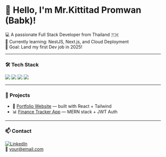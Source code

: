 # 👋 Hello, I'm Mr.Kittitad Promwan (Babk)!

💻 A passionate Full Stack Developer from Thailand 🇹🇭  
🌱 Currently learning: NestJS, Next.js, and Cloud Deployment  
🎯 Goal: Land my first Dev job in 2025!

---

### 🛠️ Tech Stack
<p>
  <img src="https://img.shields.io/badge/React-61DAFB?logo=react&style=for-the-badge" />
  <img src="https://img.shields.io/badge/Node.js-339933?logo=node.js&style=for-the-badge" />
  <img src="https://img.shields.io/badge/MongoDB-47A248?logo=mongodb&style=for-the-badge" />
  <img src="https://img.shields.io/badge/TailwindCSS-06B6D4?logo=tailwindcss&style=for-the-badge" />
</p>

---

### 🚀 Projects
- 🧩 [Portfolio Website](https://yourportfolio.com) — built with React + Tailwind
- 📊 [Finance Tracker App](https://github.com/yourusername/fintrack) — MERN stack + JWT Auth

---

### 📫 Contact
[![LinkedIn](https://img.shields.io/badge/LinkedIn-0077B5?logo=linkedin&style=for-the-badge)](https://linkedin.com/in/yourname)  
📧 your@email.com
